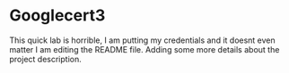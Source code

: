 # Googlecert3
This quick lab is horrible, I am putting my credentials and it doesnt even matter
I am editing the README file. Adding some more details about the project description.

